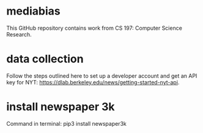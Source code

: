 # mediabias
This GitHub repository contains work from CS 197: Computer Science Research.


# data collection
Follow the steps outlined here to set up a developer account and get an API key for NYT: https://dlab.berkeley.edu/news/getting-started-nyt-api.

# install newspaper 3k
Command in terminal: pip3 install newspaper3k